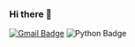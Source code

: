 ### Hi there 👋

[![Gmail Badge](https://img.shields.io/badge/Gmail-d14836?style=flat-square&logo=Gmail&logoColor=white&link=mailto:junhoo6808@gmail.com)](mailto:junhoo68081@gmail.com)
![Python Badge](https://img.shields.io/badge/Python-3776AB?style=flat-square&logo=Python&logoColor=blue&link=https://velog.io/@new_wisdom/git-%EA%B0%84%EC%A3%BD%EA%B0%84%EC%82%B4-git-profile-%EA%BE%B8%EB%AF%B8%EA%B8%B0)

<!-- https://img.shields.io/badge/Python-3776AB?style=flat-square&logo=Python&logoColor=blue&link=https://velog.io/@new_wisdom/git-%EA%B0%84%EC%A3%BD%EA%B0%84%EC%82%B4-git-profile-%EA%BE%B8%EB%AF%B8%EA%B8%B0
 -->

<!--
**jsja22/jsja22** is a ✨ _special_ ✨ repository because its `README.md` (this file) appears on your GitHub profile.

Here are some ideas to get you started:

- 🔭 I’m currently working on ...
- 🌱 I’m currently learning ...
- 👯 I’m looking to collaborate on ...
- 🤔 I’m looking for help with ...
- 💬 Ask me about ...
- 📫 How to reach me: ...
- 😄 Pronouns: ...
- ⚡ Fun fact: ...
-->
